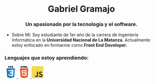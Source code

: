 <h1 align="center">Gabriel Gramajo</h1>
<h3 align="center">Un apasionado por la tecnología y el software.</h3>

- Sobre Mí: Soy estudiante de 1er año de la carrera de Ingeniería Informática en la **Universidad Nacional de La Matanza**. Actualmente estoy enfocado en formarme como **Front End Developer**.

<h3 align="left">Lenguajes que estoy aprendiendo:</h3>
<p align="left"> <a href="https://www.w3schools.com/css/" target="_blank"> <img src="https://raw.githubusercontent.com/devicons/devicon/master/icons/css3/css3-original-wordmark.svg" alt="css3" width="40" height="40"/> </a> <a href="https://www.w3.org/html/" target="_blank"> <img src="https://raw.githubusercontent.com/devicons/devicon/master/icons/html5/html5-original-wordmark.svg" alt="html5" width="40" height="40"/> </a> <a href="https://developer.mozilla.org/en-US/docs/Web/JavaScript" target="_blank"> <img src="https://raw.githubusercontent.com/devicons/devicon/master/icons/javascript/javascript-original.svg" alt="javascript" width="40" height="40"/> </a> </p>


